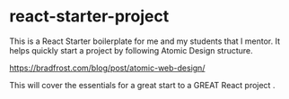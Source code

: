 # react-starter-project

This is a React Starter boilerplate for me and my students that I mentor. 
It helps quickly start a project by following Atomic Design structure.

https://bradfrost.com/blog/post/atomic-web-design/

This will cover the essentials for a great start to a GREAT React project . 
